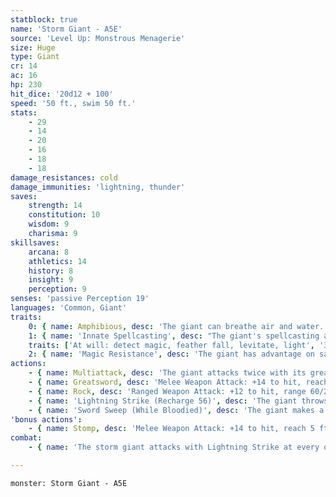 ```yaml
---
statblock: true
name: 'Storm Giant - A5E'
source: 'Level Up: Monstrous Menagerie'
size: Huge
type: Giant
cr: 14
ac: 16
hp: 230
hit_dice: '20d12 + 100'
speed: '50 ft., swim 50 ft.'
stats:
    - 29
    - 14
    - 20
    - 16
    - 18
    - 18
damage_resistances: cold
damage_immunities: 'lightning, thunder'
saves:
    strength: 14
    constitution: 10
    wisdom: 9
    charisma: 9
skillsaves:
    arcana: 8
    athletics: 14
    history: 8
    insight: 9
    perception: 9
senses: 'passive Perception 19'
languages: 'Common, Giant'
traits:
    0: { name: Amphibious, desc: 'The giant can breathe air and water.' }
    1: { name: 'Innate Spellcasting', desc: "The giant's spellcasting ability is Charisma (spell save DC 17). It can innately cast the following spells, requiring no material components:" }
    traits: ['At will: detect magic, feather fall, levitate, light', '3/day each: control water, control weather, water breathing', '1/day: commune']
    2: { name: 'Magic Resistance', desc: 'The giant has advantage on saving throws against spells and magical effects.' }
actions:
    - { name: Multiattack, desc: 'The giant attacks twice with its greatsword.' }
    - { name: Greatsword, desc: 'Melee Weapon Attack: +14 to hit, reach 10 ft., one target. Hit: 30 (6d6 + 9) slashing damage.' }
    - { name: Rock, desc: 'Ranged Weapon Attack: +12 to hit, range 60/240 ft., one target. Hit: 44 (10d6 + 9) bludgeoning damage. If the target is a Large or smaller creature, it makes a DC 22 Strength saving throw, falling prone on a failure.' }
    - { name: 'Lightning Strike (Recharge 56)', desc: 'The giant throws a lightning bolt at a point it can see within 500 feet. Each creature within 10 feet of that point makes a DC 18 Dexterity saving throw, taking 56 (16d6) lightning damage on a success or half the damage on a failure.' }
    - { name: 'Sword Sweep (While Bloodied)', desc: 'The giant makes a greatsword attack against each creature within 10 feet. Each creature hit with this attack makes a DC 22 Strength saving throw, falling prone on a failure.' }
'bonus actions':
    - { name: Stomp, desc: 'Melee Weapon Attack: +14 to hit, reach 5 ft., one Medium or smaller prone target. Hit: 19 (3d6 + 9) bludgeoning damage.' }
combat:
    - { name: 'The storm giant attacks with Lightning Strike at every opportunity', desc: 'It is willing to fight at either close or long range. Storm giants are often too proud to surrender or flee but may offer a ceasefire if close to death.' }

---
```

```statblock
monster: Storm Giant - A5E
```
